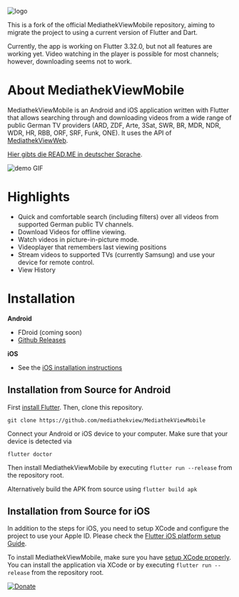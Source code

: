 ![logo](assets/launcher/ic_launcher.png)

This is a fork of the official MediathekViewMobile repository, aiming to migrate the project to using a current version of Flutter and Dart.

Currently, the app is working on Flutter 3.32.0, but not all features are working yet.
Video watching in the player is possible for most channels; however, downloading seems not to work.

# About MediathekViewMobile

MediathekViewMobile is an Android and iOS application written with Flutter that allows searching through and downloading videos from
a wide range of public German TV providers (ARD, ZDF, Arte, 3Sat, SWR, BR, MDR, NDR, WDR, HR, RBB, ORF, SRF, Funk, ONE).
It uses the API of [MediathekViewWeb](https://mediathekviewweb.de/).

[Hier gibts die READ.ME in deutscher Sprache]().

![demo GIF](assets/read.me/combination.png)

# Highlights

- Quick and comfortable search (including filters) over all videos from supported German public TV channels.
- Download Videos for offline viewing.
- Watch videos in picture-in-picture mode.
- Videoplayer that remembers last viewing positions
- Stream videos to supported TVs (currently Samsung) and use your device for remote control.
- View History

# Installation
 
**Android**
 - FDroid (coming soon)
 - [Github Releases](https://github.com/mediathekview/MediathekViewMobile/releases/)  
 
**iOS**
  - See the [iOS installation instructions](docs/install-ios.md)

## Installation from Source for Android

First [install Flutter](https://flutter.dev/docs/get-started/install).
Then, clone this repository.

```
git clone https://github.com/mediathekview/MediathekViewMobile
```

Connect your Android or iOS device to your computer.
Make sure that your device is detected via
```
flutter doctor
```

Then install MediathekViewMobile by executing `flutter run --release` from the repository root.

Alternatively build the APK from source using `flutter build apk`

## Installation from Source for iOS

In addition to the steps for iOS, you need to setup XCode and configure the project to use your Apple ID.
Please check the [Flutter iOS platform setup Guide](https://flutter.dev/docs/get-started/install/macos#platform-setup).

To install MediathekViewMobile, make sure you have [setup XCode properly](https://flutter.dev/docs/get-started/install/macos#platform-setup).
You can install the application via XCode or by executing `flutter run --release` from the repository root.
 
[![Donate](https://img.shields.io/badge/Donate-PayPal-green.svg)](https://paypal.me/danielfoehr)


